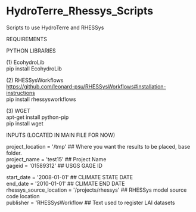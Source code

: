 # HydroTerre_Rhessys_Scripts
Scripts to use HydroTerre and RHESSys


REQUIREMENTS 

PYTHON LIBRARIES

(1) EcohydroLib <br />
pip install EcohydroLib

(2) RHESSysWorkflows <br />
https://github.com/leonard-psu/RHESSysWorkflows#installation-instructions <br />
pip install rhessysworkflows<br />
 
(3) WGET <br />
apt-get install python-pip<br />
pip install wget<br />


INPUTS (LOCATED IN MAIN FILE FOR NOW)<br />

project_location = '/tmp'   ## Where you want the results to be placed, base folder.<br />
project_name = 'test15'     ## Project Name<br />
gageid = '01589312'         ## USGS GAGE ID<br />

start_date = '2008-01-01'   ## CLIMATE STATE DATE<br />
end_date = '2010-01-01'     ## CLIMATE END DATE<br />
rhessys_source_location = '/projects/rhessys'  ## RHESSys model source code location<br />
publisher = 'RHESSysWorkflow                   ## Text used to register LAI datasets<br />
